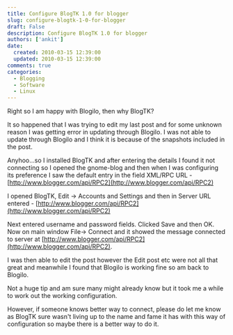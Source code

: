 ```yaml
---
title: Configure BlogTK 1.0 for blogger
slug: configure-blogtk-1-0-for-blogger
draft: False
description: Configure BlogTK 1.0 for blogger
authors: ['ankit']
date: 
  created: 2010-03-15 12:39:00
  updated: 2010-03-15 12:39:00
comments: true
categories:
  - Blogging
  - Software
  - Linux
---
```


Right so I am happy with Blogilo, then why BlogTK?

It so happened that I was trying to edit my last post and for some unknown reason I was getting error in updating through Blogilo. I was not able to update through Blogilo and I think it is because of the snapshots included in the post.

<!-- more -->

Anyhoo...so I installed BlogTK and after entering the details I found it not connecting so I opened the gnome-blog and then when I was configuring its preference I saw the default entry in the field XML/RPC URL - [http://www.blogger.com/api/RPC2](http://www.blogger.com/api/RPC2)

I opened BlogTK, Edit -> Accounts and Settings and then in Server URL entered - [http://www.blogger.com/api/RPC2](http://www.blogger.com/api/RPC2)

Next entered username and password fields. Clicked Save and then OK. Now on main window File-> Connect and it showed the message connected to server at [http://www.blogger.com/api/RPC2](http://www.blogger.com/api/RPC2).

I was then able to edit the post however the Edit post etc were not all that great and meanwhile I found that Blogilo is working fine so am back to Blogilo.

Not a huge tip and am sure many might already know but it took me a while to work out the working configuration.

However, if someone knows better way to connect, please do let me know as BlogTK sure wasn't living up to the name and fame it has with this way of configuration so maybe there is a better way to do it.
